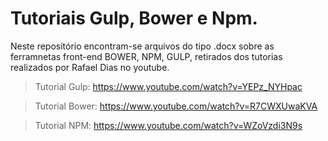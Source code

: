 # Tutoriais Gulp, Bower e Npm.

Neste repositório encontram-se arquivos do tipo .docx sobre as ferramnetas front-end BOWER, NPM, GULP, retirados dos tutorias realizados por Rafael Dias no youtube.

>Tutorial Gulp: https://www.youtube.com/watch?v=YEPz_NYHpac

>Tutorial Bower: https://www.youtube.com/watch?v=R7CWXUwaKVA

>Tutorial NPM: https://www.youtube.com/watch?v=WZoVzdi3N9s
